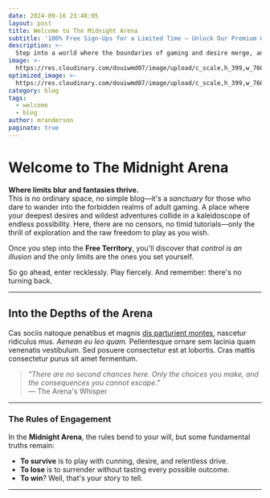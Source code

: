 ```yaml
---
date: 2024-09-16 23:48:05
layout: post
title: Welcome to The Midnight Arena
subtitle: '100% Free Sign-Ups for a Limited Time – Unlock Our Premium Game Today!'
description: >-
  Step into a world where the boundaries of gaming and desire merge, and where the rules are yours to break.
image: >-
  https://res.cloudinary.com/douiwmd07/image/upload/c_scale,h_399,w_760/wrczvnlz1vykim8lkc1g.jpg
optimized_image: >-
  https://res.cloudinary.com/douiwmd07/image/upload/c_scale,h_399,w_760/wrczvnlz1vykim8lkc1g.jpg
category: blog
tags:
  - welcome
  - blog
author: mranderson
paginate: true
---
```


# Welcome to The Midnight Arena

**Where limits blur and fantasies thrive.**  
This is no ordinary space, no simple blog—it's a *sanctuary* for those who dare to wander into the forbidden realms of adult gaming. A place where your deepest desires and wildest adventures collide in a kaleidoscope of endless possibility. Here, there are no censors, no timid tutorials—only the thrill of exploration and the raw freedom to play as you wish.

Once you step into the **Free Territory**, you'll discover that *control is an illusion* and the only limits are the ones you set yourself.

So go ahead, enter recklessly. Play fiercely. And remember: there's no turning back.

---

## Into the Depths of the Arena

Cas sociis natoque penatibus et magnis [dis parturient montes](#), nascetur ridiculus mus. *Aenean eu leo quam.* Pellentesque ornare sem lacinia quam venenatis vestibulum. Sed posuere consectetur est at lobortis. Cras mattis consectetur purus sit amet fermentum.

> *"There are no second chances here. Only the choices you make, and the consequences you cannot escape."*  
> — The Arena's Whisper

---

### The Rules of Engagement

In the **Midnight Arena**, the rules bend to your will, but some fundamental truths remain:

* **To survive** is to play with cunning, desire, and relentless drive.
* **To lose** is to surrender without tasting every possible outcome.
* **To win**? Well, that's your story to tell.

---

